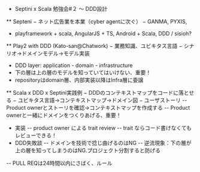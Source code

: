 * Septini x Scala 勉強会#２ 〜 DDD設計

** Septeni
− ネット広告業を本業（cyber agentに次ぐ）
− GANMA, PYXIS,
- playframework + scala, AngularJS + TS, Android + Scala, DDD / sisioh?

** Play2 with DDD (Kato-san@Chatwork)
− 業務知識、ユビキタス言語
− シナリオ→ドメインモデル→モデル実装
- DDD layer: application - domain - infrastructure
- 下の層は上の層のモデルを知っていてはいけない、重要！
- repositoryはdomain層、内部実装以降はInfra層に委譲

** Scala x DDD x Septini実践例
− DDDのコンテキストマップをコードに落とせる
− ユビキタス言語→コンテキストマップ→ドメイン図
− ユーザストーリ
-- Product ownerとストーリを確認→コンテキストマップを作成する
-- Product ownerと一緒にドメインをつくりあげる、重要！
- 実装
-- product owner による trait review
-- trait ならコード書けなくてもレビューできる！
- DDD失敗談
-- ドメインを技術で捻じ曲げるのはNG
-- 逆流現象：下の層が上の層を知ってしまうのはNG.プロジェクト分割すると防げる

-- PULL REQは24時間以内にさばく、ルール
